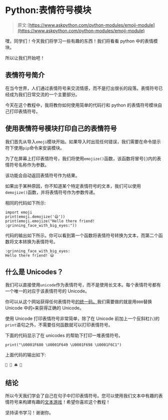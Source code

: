 # Python:表情符号模块

> 原文:[https://www.askpython.com/python-modules/emoji-module](https://www.askpython.com/python-modules/emoji-module)

嘿，同学们！今天我们将学习一些有趣的东西！我们将看看 python 中的表情模块。

所以让我们开始吧！

## 表情符号简介

在当今世界，人们通过表情符号来交流情感，而不是打出很长的段落。表情符号已经成为我们日常交流的一个主要部分。

今天在这个教程中，我将教你如何使用简单的代码行和 python 的表情符号模块自己打印表情符号。

## 使用表情符号模块打印自己的表情符号

我们首先从导入`emoji`模块开始。如果导入时出现任何错误，我们需要在命令提示符下使用`pip`命令来安装模块。

为了在屏幕上打印表情符号，我们将使用`emojize()`函数，该函数将冒号(:)内的表情符号名称作为参数。

该功能会自动返回表情符号作为结果。

如果出于某种原因，你不知道某个特定表情符号的文本，我们可以使用`demojize()`函数，并将表情符号作为参数传递。

相同的代码如下所示:

```
import emoji
print(emoji.demojize('😃'))
print(emoji.emojize("Hello there friend! :grinning_face_with_big_eyes:"))

```

代码的输出如下所示。你可以看到第一个函数将表情符号转换为文本，而第二个函数将文本转换为表情符号。

```
:grinning_face_with_big_eyes:
Hello there friend! 😃

```

## 什么是 Unicodes？

我们可以直接使用`unicode`作为表情符号，而不是使用长文本。每个表情符号都有一个唯一的对应于该表情符号的 Unicode。

你可以从这个网站获得任何表情符号[的统一码。](https://unicode-table.com/en/sets/emoji/)我们需要做的就是用`000`替换 Unicode 中的`+`来获得正确的 Unicode。

使用 Unicode 打印表情符号非常简单，除了在 Unicode 前加上一个反斜杠(`\`)的`print`语句之外，不需要任何函数就可以打印表情符号。

下面的代码显示了在 unicodes 的帮助下打印一堆表情符号。

```
print("\U0001F680 \U0001F649 \U0001F698 \U0001F6C1")

```

上面代码的输出如下:

```
🚀 🙉 🚘 🛁

```

## 结论

所以今天我们学会了自己在句子中打印表情符号。您可以使用我们文本中有趣的表情符号来构建有趣的[文本游戏](https://www.askpython.com/python/examples/easy-games-in-python)！希望你喜欢这个教程！

坚持读书学习！谢谢你。